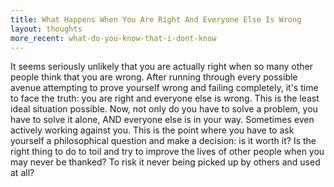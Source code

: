 ```yaml
---
title: What Happens When You Are Right And Everyone Else Is Wrong
layout: thoughts
more_recent: what-do-you-know-that-i-dont-know
---
```

It seems seriously unlikely that you are actually right when so many other people think that you are wrong. After running through every possible avenue attempting to prove yourself wrong and failing completely, it's time to face the truth: you are right and everyone else is wrong. This is the least ideal situation possible. Now, not only do you have to solve a problem, you have to solve it alone, AND everyone else is in your way. Sometimes even actively working against you. This is the point where you have to ask yourself a philosophical question and make a decision: is it worth it? Is the right thing to do to toil and try to improve the lives of other people when you may never be thanked? To risk it never being picked up by others and used at all?